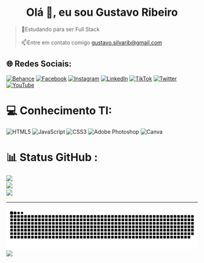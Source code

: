 <h1 align="center">Olá 👋, eu sou Gustavo Ribeiro</h1>

>🌱Estudando para ser Full Stack<br><br>📫Entre em contato comigo gustavo.silvarib@gmail.com


## 🌐 Redes Sociais:
[![Behance](https://img.shields.io/badge/Behance-1769ff?logo=behance&logoColor=white)](https://behance.net/gustavomegusta) [![Facebook](https://img.shields.io/badge/Facebook-%231877F2.svg?logo=Facebook&logoColor=white)](https://facebook.com/gustavo.silvarib3) [![Instagram](https://img.shields.io/badge/Instagram-%23E4405F.svg?logo=Instagram&logoColor=white)](https://instagram.com/gustavoribeiro_fox) [![LinkedIn](https://img.shields.io/badge/LinkedIn-%230077B5.svg?logo=linkedin&logoColor=white)](https://linkedin.com/in/gustavo-me-gusta-b435b6241) [![TikTok](https://img.shields.io/badge/TikTok-%23000000.svg?logo=TikTok&logoColor=white)](https://tiktok.com/@gustavomegusta) [![Twitter](https://img.shields.io/badge/Twitter-%231DA1F2.svg?logo=Twitter&logoColor=white)](https://twitter.com/GustavoMeGusta2) [![YouTube](https://img.shields.io/badge/YouTube-%23FF0000.svg?logo=YouTube&logoColor=white)](https://youtube.com/c/UC4pNLozj5H8LXk0Hls42z5A) 

# 💻 Conhecimento TI:
![HTML5](https://img.shields.io/badge/html5-%23E34F26.svg?style=plastic&logo=html5&logoColor=white) ![JavaScript](https://img.shields.io/badge/javascript-%23323330.svg?style=plastic&logo=javascript&logoColor=%23F7DF1E) ![CSS3](https://img.shields.io/badge/css3-%231572B6.svg?style=plastic&logo=css3&logoColor=white) ![Adobe Photoshop](https://img.shields.io/badge/adobephotoshop-%2331A8FF.svg?style=plastic&logo=adobephotoshop&logoColor=white) ![Canva](https://img.shields.io/badge/Canva-%2300C4CC.svg?style=plastic&logo=Canva&logoColor=white)

# 📊 Status GitHub :
![](https://github-readme-stats.vercel.app/api?username=gustavomegusta&theme=radical&hide_border=false&include_all_commits=true&count_private=true)<br/>
![](https://github-readme-streak-stats.herokuapp.com/?user=gustavomegusta&theme=radical&hide_border=false)<br/>
![](https://github-readme-stats.vercel.app/api/top-langs/?username=gustavomegusta&theme=radical&hide_border=false&include_all_commits=true&count_private=true&layout=compact)

---

![Snake animation](https://raw.githubusercontent.com/Platane/snk/output/github-contribution-grid-snake.svg)
[![](https://visitcount.itsvg.in/api?id=gustavomegusta&icon=3&color=12)](https://visitcount.itsvg.in)
